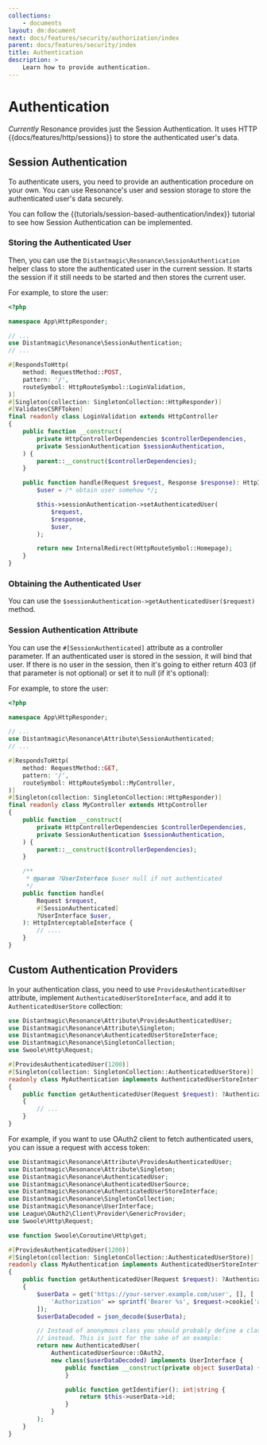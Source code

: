 ```yaml
---
collections: 
    - documents
layout: dm:document
next: docs/features/security/authorization/index
parent: docs/features/security/index
title: Authentication
description: >
    Learn how to provide authentication.
---
```


# Authentication

*Currently* Resonance provides just the Session Authentication. It uses 
HTTP {{docs/features/http/sessions}} to store the authenticated user's data.

## Session Authentication

To authenticate users, you need to provide an authentication procedure on your 
own. You can use Resonance's user and session storage to store the 
authenticated user's data securely.

You can follow the {{tutorials/session-based-authentication/index}} tutorial
to see how Session Authentication can be implemented.

### Storing the Authenticated User

Then, you can use the `Distantmagic\Resonance\SessionAuthentication` helper
class to store the authenticated user in the current session. It starts the
session if it still needs to be started and then stores the current user.

For example, to store the user:

```php file:app/HttpResponder/LoginValidation.php
<?php

namespace App\HttpResponder;

// ...
use Distantmagic\Resonance\SessionAuthentication;
// ...

#[RespondsToHttp(
    method: RequestMethod::POST,
    pattern: '/',
    routeSymbol: HttpRouteSymbol::LoginValidation,
)]
#[Singleton(collection: SingletonCollection::HttpResponder)]
#[ValidatesCSRFToken]
final readonly class LoginValidation extends HttpController
{
    public function __construct(
        private HttpControllerDependencies $controllerDependencies,
        private SessionAuthentication $sessionAuthentication,
    ) {
        parent::__construct($controllerDependencies);
    }

    public function handle(Request $request, Response $response): HttpInterceptableInterface {
        $user = /* obtain user somehow */;

        $this->sessionAuthentication->setAuthenticatedUser(
            $request, 
            $response, 
            $user,
        );

        return new InternalRedirect(HttpRouteSymbol::Homepage);
    }
}
```

### Obtaining the Authenticated User

You can use the `$sessionAuthentication->getAuthenticatedUser($request)` 
method.

### Session Authentication Attribute

You can use the `#[SessionAuthenticated]` attribute as a controller parameter.
If an authenticated user is stored in the session, it will 
bind that user. If there is no user in the session, then it's going to either
return 403 (if that parameter is not optional) or set it to null (if it's 
optional):

For example, to store the user:

```php file:app/HttpResponder/MyController.php
<?php

namespace App\HttpResponder;

// ...
use Distantmagic\Resonance\Attribute\SessionAuthenticated;
// ...

#[RespondsToHttp(
    method: RequestMethod::GET,
    pattern: '/',
    routeSymbol: HttpRouteSymbol::MyController,
)]
#[Singleton(collection: SingletonCollection::HttpResponder)]
final readonly class MyController extends HttpController
{
    public function __construct(
        private HttpControllerDependencies $controllerDependencies,
        private SessionAuthentication $sessionAuthentication,
    ) {
        parent::__construct($controllerDependencies);
    }

    /**
     * @param ?UserInterface $user null if not authenticated
     */
    public function handle(
        Request $request,
        #[SessionAuthenticated]
        ?UserInterface $user,
    ): HttpInterceptableInterface {
        // ....
    }
}
```

## Custom Authentication Providers

In your authentication class, you need to use `ProvidesAuthenticatedUser` 
attribute, implement `AuthenticatedUserStoreInterface`, and add it to 
`AuthenticatedUserStore` collection:

```php
use Distantmagic\Resonance\Attribute\ProvidesAuthenticatedUser;
use Distantmagic\Resonance\Attribute\Singleton;
use Distantmagic\Resonance\AuthenticatedUserStoreInterface;
use Distantmagic\Resonance\SingletonCollection;
use Swoole\Http\Request;

#[ProvidesAuthenticatedUser(1200)]
#[Singleton(collection: SingletonCollection::AuthenticatedUserStore)]
readonly class MyAuthentication implements AuthenticatedUserStoreInterface
{
    public function getAuthenticatedUser(Request $request): ?AuthenticatedUser
    {
        // ...
    }
}
```

For example, if you want to use OAuth2 client to fetch authenticated users, you 
can issue a request with access token:

```php
use Distantmagic\Resonance\Attribute\ProvidesAuthenticatedUser;
use Distantmagic\Resonance\Attribute\Singleton;
use Distantmagic\Resonance\AuthenticatedUser;
use Distantmagic\Resonance\AuthenticatedUserSource;
use Distantmagic\Resonance\AuthenticatedUserStoreInterface;
use Distantmagic\Resonance\SingletonCollection;
use Distantmagic\Resonance\UserInterface;
use League\OAuth2\Client\Provider\GenericProvider;
use Swoole\Http\Request;

use function Swoole\Coroutine\Http\get;

#[ProvidesAuthenticatedUser(1200)]
#[Singleton(collection: SingletonCollection::AuthenticatedUserStore)]
readonly class MyAuthentication implements AuthenticatedUserStoreInterface
{
    public function getAuthenticatedUser(Request $request): ?AuthenticatedUser
    {
        $userData = get('https://your-server.example.com/user', [], [
            'Authorization' => sprintf('Bearer %s', $request->cookie['access_token']),
        ]);
        $userDataDecoded = json_decode($userData);

        // Instead of anonymous class you should probably define a class 
        // instead. This is just for the sake of an example:
        return new AuthenticatedUser(
            AuthenticatedUserSource::OAuth2,
            new class($userDataDecoded) implements UserInterface {
                public function __construct(private object $userData) {
                }

                public function getIdentifier(): int|string {
                    return $this->userData->id;
                }
            }
        );
    }
}
```
